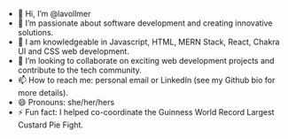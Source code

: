 - 👋 Hi, I’m @lavollmer
- 👀 I’m passionate about software development and creating innovative solutions.
- 🌱 I am knowledgeable in Javascript, HTML, MERN Stack, React, Chakra UI and CSS web development.
- 💞️ I’m looking to collaborate on exciting web development projects and contribute to the tech community.
- 📫 How to reach me: personal email or LinkedIn (see my Github bio for more details).
- 😄 Pronouns: she/her/hers
- ⚡ Fun fact: I helped co-coordinate the Guinness World Record Largest Custard Pie Fight.

<!---
lavollmer/lavollmer is a ✨ special ✨ repository because its `README.md` (this file) appears on your GitHub profile.
You can click the Preview link to take a look at your changes.
--->
